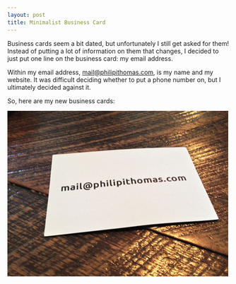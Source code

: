 ```yaml
---
layout: post
title: Minimalist Business Card
---
```


Business cards seem a bit dated, but unfortunately I still get asked for them! Instead of putting a lot of information on them that changes, I decided to just put one line on the business card: my email address. 

Within my email address, mail@philipithomas.com, is my name and my website. It was difficult deciding whether to put a phone number on, but I ultimately decided against it. 

So, here are my new business cards:

<a href="/images/business_card.jpg"><img src="/images/business_card_small.jpg" alt="Philip Thomas business card" /></a>